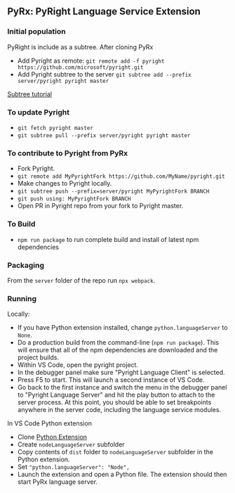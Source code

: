 ## PyRx: PyRight Language Service Extension

### Initial population
PyRight is include as a subtree. After cloning PyRx
* Add Pyright as remote: `git remote add -f pyright https://github.com/microsoft/pyright.git`
* Add Pyright subtree to the server `git subtree add --prefix server/pyright pyright master`

[Subtree tutorial](https://www.atlassian.com/git/tutorials/git-subtree)

### To update Pyright
* `git fetch pyright master`
* `git subtree pull --prefix server/pyright pyright master`

### To contribute to Pyright from PyRx
* Fork Pyright.
* `git remote add MyPyrightFork https://github.com/MyName/pyright.git`
* Make changes to Pyright locally.
* `git subtree push --prefix=server/pyright MyPyrightFork BRANCH`
* `git push using: MyPyrightFork BRANCH`
* Open PR in Pyright repo from your fork to Pyright master.

### To Build
* `npm run package` to run complete build and install of latest npm dependencies

### Packaging
From the `server` folder of the repo run `npx webpack`.

### Running
Locally:
* If you have Python extension installed, change `python.languageServer` to `None`.
* Do a production build from the command-line (`npm run package`). This will ensure that all of the npm dependencies are downloaded and the project builds.
* Within VS Code, open the pyright project. 
* In the debugger panel make sure "Pyright Language Client" is selected. 
* Press F5 to start. This will launch a second instance of VS Code. 
* Go back to the first instance and switch the menu in the debugger panel to "Pyright Language Server" and hit the play button to attach to the server process. At this point, you should be able to set breakpoints anywhere in the server code, including the language service modules.

In VS Code Python extension
* Clone [Python Extension](https://github.com/Microsoft/vscode-python)
* Create `nodeLanguageServer` subfolder
* Copy contents of `dist` folder to `nodeLanguageServer` subfolder in the Python extension.
* Set `"python.languageServer": "Node",`
* Launch the extension and open a Python file. The extension should then start PyRx language server.


